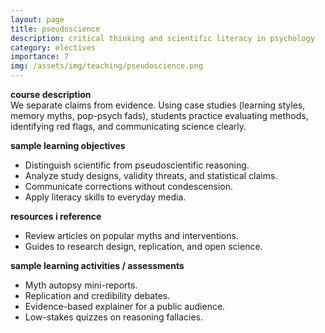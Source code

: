 ```yaml
---
layout: page
title: pseudoscience
description: critical thinking and scientific literacy in psychology
category: electives
importance: 7
img: /assets/img/teaching/pseudoscience.png
---
```


**course description**  
We separate claims from evidence. Using case studies (learning styles, memory myths, pop-psych fads), students practice evaluating methods, identifying red flags, and communicating science clearly.

**sample learning objectives**  
- Distinguish scientific from pseudoscientific reasoning.  
- Analyze study designs, validity threats, and statistical claims.  
- Communicate corrections without condescension.  
- Apply literacy skills to everyday media.

**resources i reference**  
- Review articles on popular myths and interventions.  
- Guides to research design, replication, and open science.

**sample learning activities / assessments**  
- Myth autopsy mini-reports.  
- Replication and credibility debates.  
- Evidence-based explainer for a public audience.  
- Low-stakes quizzes on reasoning fallacies.
